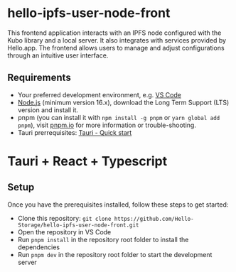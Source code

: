 # hello-ipfs-user-node-front

This frontend application interacts with an IPFS node configured with the Kubo library and a local server. It also integrates with services provided by Hello.app. The frontend allows users to manage and adjust configurations through an intuitive user interface.

## Requirements

- Your preferred development environment, e.g. [VS Code](https://code.visualstudio.com/)
- [Node.js](https://nodejs.org/en/) (minimum version 16.x), download the Long Term Support (LTS) version and install it.
- pnpm (you can install it with `npm install -g pnpm` or `yarn global add pnpm`), visit [pnpm.io](https://pnpm.io/) for more information or trouble-shooting.
- Tauri prerrequisites: [Tauri - Quick start](https://tauri.app/v1/guides/getting-started/prerequisites)

# Tauri + React + Typescript

## Setup

Once you have the prerequisites installed, follow these steps to get started:

- Clone this repository: `git clone https://github.com/Hello-Storage/hello-ipfs-user-node-front.git`
- Open the repository in VS Code
- Run `pnpm install` in the repository root folder to install the dependencies
- Run `pnpm dev` in the repository root folder to start the development server
